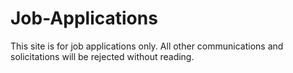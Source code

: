 # Job-Applications
This site is for job applications only.  All other communications and solicitations will be rejected without reading.
